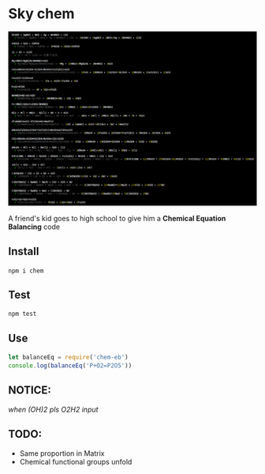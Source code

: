 # Sky chem
![chemLogo](https://github.com/kongnet/chem/raw/master/screenShot/chem_test.png)

A friend's kid goes to high school to give him a **Chemical Equation Balancing** code

## Install

    npm i chem

## Test

    npm test

## Use

``` javascript
let balanceEq = require('chem-eb')
console.log(balanceEq('P+O2=P2O5'))
```

## NOTICE: 

*when (OH)2  pls O2H2 input*

## TODO: 

* Same proportion in Matrix
* Chemical functional groups unfold 
